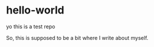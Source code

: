 # hello-world
yo this is a test repo


So, this is supposed to be a bit where I write about myself. 
